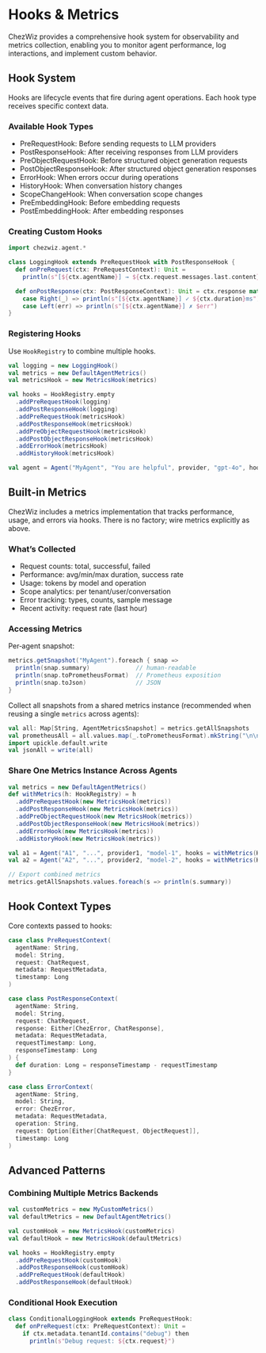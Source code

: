 # Hooks & Metrics

ChezWiz provides a comprehensive hook system for observability and metrics collection, enabling you to monitor agent performance, log interactions, and implement custom behavior.

## Hook System

Hooks are lifecycle events that fire during agent operations. Each hook type receives specific context data.

### Available Hook Types

- PreRequestHook: Before sending requests to LLM providers
- PostResponseHook: After receiving responses from LLM providers
- PreObjectRequestHook: Before structured object generation requests
- PostObjectResponseHook: After structured object generation responses
- ErrorHook: When errors occur during operations
- HistoryHook: When conversation history changes
- ScopeChangeHook: When conversation scope changes
- PreEmbeddingHook: Before embedding requests
- PostEmbeddingHook: After embedding responses

### Creating Custom Hooks

```scala
import chezwiz.agent.*

class LoggingHook extends PreRequestHook with PostResponseHook {
  def onPreRequest(ctx: PreRequestContext): Unit =
    println(s"[${ctx.agentName}] → ${ctx.request.messages.last.content}")

  def onPostResponse(ctx: PostResponseContext): Unit = ctx.response match
    case Right(_) => println(s"[${ctx.agentName}] ✓ ${ctx.duration}ms")
    case Left(err) => println(s"[${ctx.agentName}] ✗ $err")
}
```

### Registering Hooks

Use `HookRegistry` to combine multiple hooks.

```scala
val logging = new LoggingHook()
val metrics = new DefaultAgentMetrics()
val metricsHook = new MetricsHook(metrics)

val hooks = HookRegistry.empty
  .addPreRequestHook(logging)
  .addPostResponseHook(logging)
  .addPreRequestHook(metricsHook)
  .addPostResponseHook(metricsHook)
  .addPreObjectRequestHook(metricsHook)
  .addPostObjectResponseHook(metricsHook)
  .addErrorHook(metricsHook)
  .addHistoryHook(metricsHook)

val agent = Agent("MyAgent", "You are helpful", provider, "gpt-4o", hooks = hooks)
```

## Built‑in Metrics

ChezWiz includes a metrics implementation that tracks performance, usage, and errors via hooks. There is no factory; wire metrics explicitly as above.

### What’s Collected

- Request counts: total, successful, failed
- Performance: avg/min/max duration, success rate
- Usage: tokens by model and operation
- Scope analytics: per tenant/user/conversation
- Error tracking: types, counts, sample message
- Recent activity: request rate (last hour)

### Accessing Metrics

Per‑agent snapshot:

```scala
metrics.getSnapshot("MyAgent").foreach { snap =>
  println(snap.summary)             // human-readable
  println(snap.toPrometheusFormat)  // Prometheus exposition
  println(snap.toJson)              // JSON
}
```

Collect all snapshots from a shared metrics instance (recommended when reusing a single `metrics` across agents):

```scala
val all: Map[String, AgentMetricsSnapshot] = metrics.getAllSnapshots
val prometheusAll = all.values.map(_.toPrometheusFormat).mkString("\n\n")
import upickle.default.write
val jsonAll = write(all)
```

### Share One Metrics Instance Across Agents

```scala
val metrics = new DefaultAgentMetrics()
def withMetrics(h: HookRegistry) = h
  .addPreRequestHook(new MetricsHook(metrics))
  .addPostResponseHook(new MetricsHook(metrics))
  .addPreObjectRequestHook(new MetricsHook(metrics))
  .addPostObjectResponseHook(new MetricsHook(metrics))
  .addErrorHook(new MetricsHook(metrics))
  .addHistoryHook(new MetricsHook(metrics))

val a1 = Agent("A1", "...", provider1, "model-1", hooks = withMetrics(HookRegistry.empty))
val a2 = Agent("A2", "...", provider2, "model-2", hooks = withMetrics(HookRegistry.empty))

// Export combined metrics
metrics.getAllSnapshots.values.foreach(s => println(s.summary))
```

## Hook Context Types

Core contexts passed to hooks:

```scala
case class PreRequestContext(
  agentName: String,
  model: String,
  request: ChatRequest,
  metadata: RequestMetadata,
  timestamp: Long
)

case class PostResponseContext(
  agentName: String,
  model: String,
  request: ChatRequest,
  response: Either[ChezError, ChatResponse],
  metadata: RequestMetadata,
  requestTimestamp: Long,
  responseTimestamp: Long
) {
  def duration: Long = responseTimestamp - requestTimestamp
}

case class ErrorContext(
  agentName: String,
  model: String,
  error: ChezError,
  metadata: RequestMetadata,
  operation: String,
  request: Option[Either[ChatRequest, ObjectRequest]],
  timestamp: Long
)
```

## Advanced Patterns

### Combining Multiple Metrics Backends

```scala
val customMetrics = new MyCustomMetrics()
val defaultMetrics = new DefaultAgentMetrics()

val customHook = new MetricsHook(customMetrics)
val defaultHook = new MetricsHook(defaultMetrics)

val hooks = HookRegistry.empty
  .addPreRequestHook(customHook)
  .addPostResponseHook(customHook)
  .addPreRequestHook(defaultHook)
  .addPostResponseHook(defaultHook)
```

### Conditional Hook Execution

```scala
class ConditionalLoggingHook extends PreRequestHook:
  def onPreRequest(ctx: PreRequestContext): Unit =
    if ctx.metadata.tenantId.contains("debug") then
      println(s"Debug request: ${ctx.request}")
```
